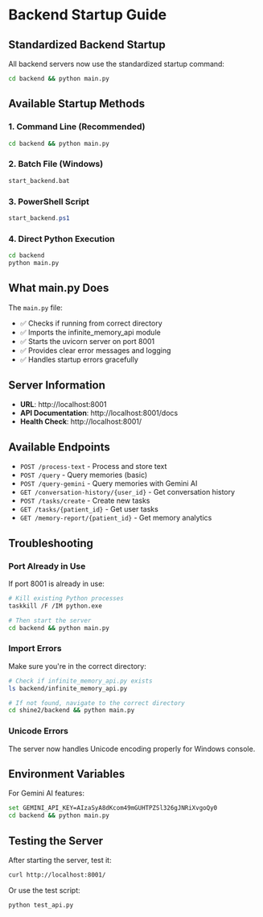 # Backend Startup Guide

## Standardized Backend Startup

All backend servers now use the standardized startup command:

```bash
cd backend && python main.py
```

## Available Startup Methods

### 1. Command Line (Recommended)
```bash
cd backend && python main.py
```

### 2. Batch File (Windows)
```bash
start_backend.bat
```

### 3. PowerShell Script
```powershell
start_backend.ps1
```

### 4. Direct Python Execution
```bash
cd backend
python main.py
```

## What main.py Does

The `main.py` file:
- ✅ Checks if running from correct directory
- ✅ Imports the infinite_memory_api module
- ✅ Starts the uvicorn server on port 8001
- ✅ Provides clear error messages and logging
- ✅ Handles startup errors gracefully

## Server Information

- **URL**: http://localhost:8001
- **API Documentation**: http://localhost:8001/docs
- **Health Check**: http://localhost:8001/

## Available Endpoints

- `POST /process-text` - Process and store text
- `POST /query` - Query memories (basic)
- `POST /query-gemini` - Query memories with Gemini AI
- `GET /conversation-history/{user_id}` - Get conversation history
- `POST /tasks/create` - Create new tasks
- `GET /tasks/{patient_id}` - Get user tasks
- `GET /memory-report/{patient_id}` - Get memory analytics

## Troubleshooting

### Port Already in Use
If port 8001 is already in use:
```bash
# Kill existing Python processes
taskkill /F /IM python.exe

# Then start the server
cd backend && python main.py
```

### Import Errors
Make sure you're in the correct directory:
```bash
# Check if infinite_memory_api.py exists
ls backend/infinite_memory_api.py

# If not found, navigate to the correct directory
cd shine2/backend && python main.py
```

### Unicode Errors
The server now handles Unicode encoding properly for Windows console.

## Environment Variables

For Gemini AI features:
```bash
set GEMINI_API_KEY=AIzaSyA8dKcom49mGUHTPZSl326gJNRiXvgoQy0
cd backend && python main.py
```

## Testing the Server

After starting the server, test it:
```bash
curl http://localhost:8001/
```

Or use the test script:
```bash
python test_api.py
```

